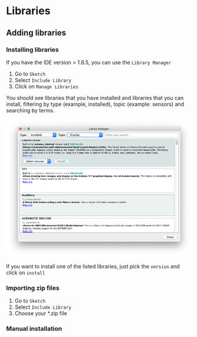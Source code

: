 # Libraries

<!--

We can add libraries to extend functionality.

Libraries are a collection of code that makes it easy for you to connect to a sensor, display, module, etc. 

There are hundreds of additional libraries available on the Internet for download
-->

## Adding libraries

### Installing libraries

If you have the IDE version > 1.8.5, you can use the `Library Manager`

1. Go to `Sketch`
1. Select `Include Library`
1. Click on `Manage Libraries`

You should see libraries that you have installed and libraries that you can install, filtering by type (example, installed), topic (example: sensors) and searching by terms.

<img src="images/library-manager.png"
  alt="Arduino IDE - Library Manager" 
  style="" />

If you want to install one of the listed libraries, just pick the `version` and click on `install`

### Importing zip files

<!--
The name of the folder is the name of the library. Inside the folder will be a .cpp file, a .h file and often a keywords.txt file, examples folder, and other files required by the library. Starting with version 1.0.5, you can install 3rd party libraries in the IDE.
-->

1. Go to `Sketch`
1. Select `Include Library`
1. Choose your *.zip file


<!--
Return to the Sketch > Import Library menu. You should now see the library at the bottom of the drop-down menu. It is ready to be used in your sketch. The zip file will have been expanded in the libraries folder in your Arduino sketchesdirectory. NB: the Library will be available to use in sketches, but examples for the librarywill not be exposed in the File > Examples until after the IDE has restarted.
Those two are the most common approaches. MAC and Linux systems can be handled likewise. The manual installation to be introduced below as an alternative may be seldom used and users with no needs may skip it.
-->

### Manual installation